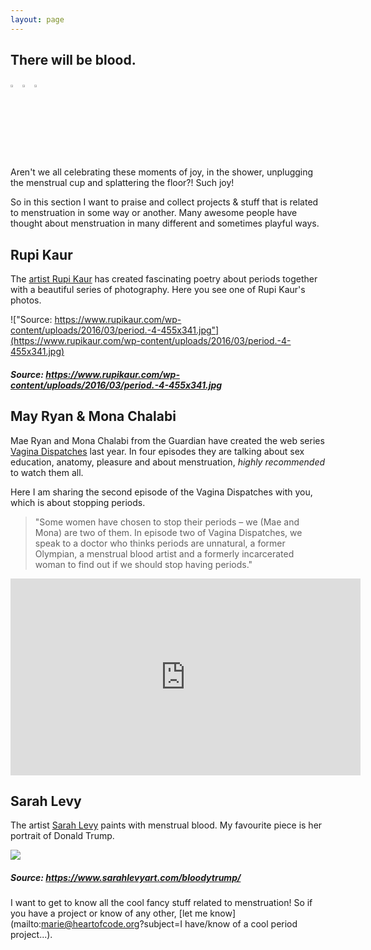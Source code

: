 ```yaml
---
layout: page
---
```


## There will be blood.

<img src="/favicon.ico" width="3%"/>
<img src="/favicon.ico" width="3%"/>
<img src="/favicon.ico" width="3%"/>

Aren't we all celebrating these moments of joy, in the shower, unplugging the menstrual cup and splattering the floor?! Such joy!

So in this section I want to praise and collect projects & stuff that is related to menstruation in some way or another. Many awesome people have thought about menstruation in many different and sometimes playful ways.

## Rupi Kaur

The [artist Rupi Kaur](https://www.rupikaur.com/period/) has created fascinating poetry about periods together with a beautiful series of photography. Here you see one of Rupi Kaur's photos.

!["Source: https://www.rupikaur.com/wp-content/uploads/2016/03/period.-4-455x341.jpg"](https://www.rupikaur.com/wp-content/uploads/2016/03/period.-4-455x341.jpg)
##### Source: https://www.rupikaur.com/wp-content/uploads/2016/03/period.-4-455x341.jpg

## May Ryan & Mona Chalabi

Mae Ryan and Mona Chalabi from the Guardian have created the web series [Vagina Dispatches](https://www.theguardian.com/lifeandstyle/series/vagina-dispatches) last year. In four episodes they are talking about sex education, anatomy, pleasure and about menstruation, *highly recommended* to watch them all.

Here I am sharing the second episode of the Vagina Dispatches with you, which is about stopping periods.

>"Some women have chosen to stop their periods – we (Mae and Mona) are two of them. In episode two of Vagina Dispatches, we speak to a doctor who thinks periods are unnatural, a former Olympian, a menstrual blood artist and a formerly incarcerated woman to find out if we should stop having periods."

<iframe src="https://embed.theguardian.com/embed/video/lifeandstyle/video/2016/oct/12/vagina-dispatches-stopping-periods-episode-two-video" width="560" height="315" frameborder="0" allowfullscreen></iframe>

## Sarah Levy

The artist [Sarah Levy](https://www.sarahlevyart.com/bloodytrump/) paints with menstrual blood. My favourite piece is her portrait of Donald Trump.

![](https://static1.squarespace.com/static/5870a0c203596e3fcc62cf48/5870a8f203596e3fcc62f6a0/587b018c197aeadc2b0a4e8a/1484456333601/bloody-trump.jpg?format=500w)
##### Source: https://www.sarahlevyart.com/bloodytrump/

I want to get to know all the cool fancy stuff related to menstruation! So if you have a project or know of any other, [let me know](mailto:marie@heartofcode.org?subject=I have/know of a cool period project...).
